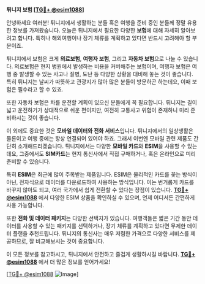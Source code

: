 **튀니지 보험 [[TG💪+ @esim1088](https://t.me/s/esim1088)]**

안녕하세요 여러분! 튀니지에서 생활하는 분들 혹은 여행을 준비 중인 분들께 정말 유용한 정보를 가져왔습니다. 오늘은 튀니지에서 필요한 다양한 **보험**에 대해 자세히 알아보려고 합니다. 특히나 해외여행이나 장기 체류를 계획하고 있다면 반드시 고려해야 할 부분이죠.

튀니지에서 보험은 크게 **의료보험**, **여행자 보험**, 그리고 **자동차 보험**으로 나눌 수 있습니다. 의료보험은 현지 병원에서 발생하는 비용을 커버해주는 보험이며, 여행자 보험은 여행 중 발생할 수 있는 사고나 질병, 도난 등 다양한 상황을 대비해 놓는 것이 좋습니다. 특히 튀니지는 날씨가 따뜻하고 관광지가 많아 많은 분들이 방문하곤 하는데요, 이때 보험은 필수라고 할 수 있죠.

또한 자동차 보험은 차를 운전할 계획이 있으신 분들에게 꼭 필요합니다. 튀니지는 길이 넓고 운전하기가 상대적으로 쉬운 편이지만, 여전히 교통사고 위험이 존재하니 미리 준비하시는 것이 좋습니다.

이 외에도 중요한 것은 **모바일 데이터와 전화 서비스**입니다. 튀니지에서의 일상생활은 물론이고 여행 중에는 항상 연결되어 있어야 하죠. 그래서 이번엔 모바일 관련 제품도 간단히 소개해드리겠습니다. 튀니지에서는 다양한 **모바일 카드**와 **ESIM**을 사용할 수 있는데요, 그중에서도 **SIM카드**는 현지 통신사에서 직접 구매하거나, 혹은 온라인으로 미리 준비할 수 있습니다.

특히 **ESIM**은 최근에 많이 주목받는 제품입니다. ESIM은 물리적인 카드를 꽂는 방식이 아닌, 전자식으로 데이터를 다운로드하여 사용하는 방식입니다. 이는 번거롭게 카드를 바꾸지 않아도 되고, 여러 국가에서 쉽게 전환할 수 있다는 장점이 있습니다. **[TG💪+ @esim1088](https://t.me/s/esim1088)** 에서 다양한 ESIM 상품을 확인하실 수 있으며, 언제 어디서든 간편하게 사용 가능합니다.

또한 **전화 및 데이터 패키지**는 다양한 선택지가 있습니다. 여행객들은 짧은 기간 동안 데이터를 사용할 수 있는 패키지를 선택하거나, 장기 체류를 계획하고 있다면 무제한 데이터 플랜을 추천드립니다. 튀니지의 통신사는 매우 저렴한 가격으로 다양한 서비스를 제공하므로, 잘 비교해보시는 것이 중요합니다.

이 모든 정보를 참고하시고, 튀니지에서 안전하고 즐겁게 생활하시길 바랍니다. **[TG💪+ @esim1088](https://t.me/s/esim1088)** 에서 더 많은 정보를 얻어가세요!

[[TG💪+ @esim1088](https://t.me/s/esim1088) ![Image](https://i.postimg.cc/Y0z9fWf4/image.png)]